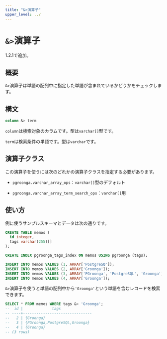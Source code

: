 ```yaml
---
title: "&>演算子"
upper_level: ../
---
```


# `&>`演算子

1.2.1で追加。

## 概要

`&>`演算子は単語の配列中に指定した単語が含まれているかどうかをチェックします。

## 構文

```sql
column &> term
```

`column`は検索対象のカラムです。型は`varchar[]`型です。

`term`は検索条件の単語です。型は`varchar`です。

## 演算子クラス

この演算子を使うには次のどれかの演算子クラスを指定する必要があります。

  * `pgroonga.varchar_array_ops`：`varchar[]`型のデフォルト

  * `pgroonga.varchar_array_term_search_ops`：`varchar[]`用

## 使い方

例に使うサンプルスキーマとデータは次の通りです。

```sql
CREATE TABLE memos (
  id integer,
  tags varchar(255)[]
);

CREATE INDEX pgroonga_tags_index ON memos USING pgroonga (tags);
```

```sql
INSERT INTO memos VALUES (1, ARRAY['PostgreSQ']);
INSERT INTO memos VALUES (2, ARRAY['Groonga']);
INSERT INTO memos VALUES (3, ARRAY['PGroonga', 'PostgreSQL', 'Groonga']);
INSERT INTO memos VALUES (4, ARRAY['Groonga']);
```

`&>`演算子を使うと単語の配列中から`'Groonga'`という単語を含むレコードを検索できます。

```sql
SELECT * FROM memos WHERE tags &> 'Groonga';
--  id |             tags              
-- ----+-------------------------------
--   2 | {Groonga}
--   3 | {PGroonga,PostgreSQL,Groonga}
--   4 | {Groonga}
-- (3 rows)
```
